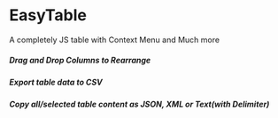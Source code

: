 # EasyTable
A completely JS table with Context Menu and Much more

##### Drag and Drop Columns to Rearrange
##### Export table data to CSV
##### Copy all/selected table content as JSON, XML or Text(with Delimiter)

